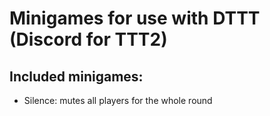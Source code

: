 # Minigames for use with DTTT (Discord for TTT2)

## Included minigames:

- Silence: mutes all players for the whole round
